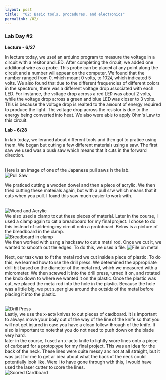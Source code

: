 ```yaml
---
layout: post
title:  "02: Basic tools, procedures, and electronics"
permalink: /02/
---
```


### **Lab Day #2** 

**Lecture - 6/27**

In lecture today, we used an arduino program to measure the voltage in a circuit with a resitor and LED. After completing the circuit, we added one addiitonal wire as a probe. This probe can be placed at any point along the circuit and a number will appear on the computer. We found that the number ranged from 0, which meant 0 volts, to 1024, which indicated 5 volts. We also found that due to the different frequencies of different colors in the spectrum, there was a different voltage drop associated with each LED. For instance, the voltage drop across a red LED was about 2 volts, while the voltage drop across a green and blue LED was closer to 3 volts. This is because the voltage drop is realted to the amount of energy required to produce the light. The voltage drop across the resistor is due to the energy being converted into heat. We also were able to apply Ohm's Law to this circuit. 

**Lab - 6/28**

In lab today, we leraned about different tools and then got to pratice using them. We began but cutting a few different materials using a saw. The first saw we used was a push saw which means that it cuts in the forward direction. 

<BR>
Here is an image of one of the Japanese pull saws in the lab.
<BR>
<img src="IMG_2270.JPG" alt="Pull Saw">
<BR>

We praticed cutting a wooden dowel and then a piece of acrylic. We then tried cutting these materials again, but with a pull saw which means that it cuts when you pull. I found this saw much easier to work with. 

<BR>
<img src="IMG_1873.JPG" alt="Wood and Acrylic">
<BR>
We also used a clamp to cut these pieces of material. Later in the course, I used a clamp again to cut a breadboard for my final project. I chose to do this instead of soldering my circuit onto a protoboard. Below is a picture of the breadboard in the clamp. 
<BR>
<img src="IMG_2268.JPG" alt="Breadboard in clamp">
<BR>
We then worked with using a hacksaw to cut a metal rod. Once we cut it, we wanted to smooth out the edges. To do this, we used a file.

<img src="IMG_1872.JPG" alt="File on metal">

Next, our task was to fit the metal rod we cut inside a piece of plastic. To do this, we learned how to use the drill press. We determined the appropriate drill bit based on the diameter of the metal rod, which we measured with a micrometer. We then screwed it into the drill press, turned it on, and rotated the knob down to where we wanted it on the plastic. Once the plastic was cut, we placed the metal rod into the hole in the plastic. Because the hole was a little big, we put super glue around the outside of the metal before placing it into the plastic.

<BR>
<img src="IMG_2269.JPG" alt="Drill Press">
<BR>
Lastly, we use the x-acto knives to cut pieces of cardboard. It is important to always move your body out of the way of the line of the knife so that you will not get injured in case you have a clean follow-through of the knife. It also is important to note that you do not need to push down on the blade very hard. 
<BR> 
later in the course, I used an x-acto knife to lightly score lines onto a piece of carboard for a protoptype for my final project. This was an idea for the back of the neck. These lines were quite messy and not at all straight, but it was just for me to get an idea about what the back of the neck could potentially look like. Were I to have gone through with this, I would have used the laser cutter to score the lines. 
<BR>
<img src="IMG_2314.JPG" alt="Scored Cardboard">
<BR>

